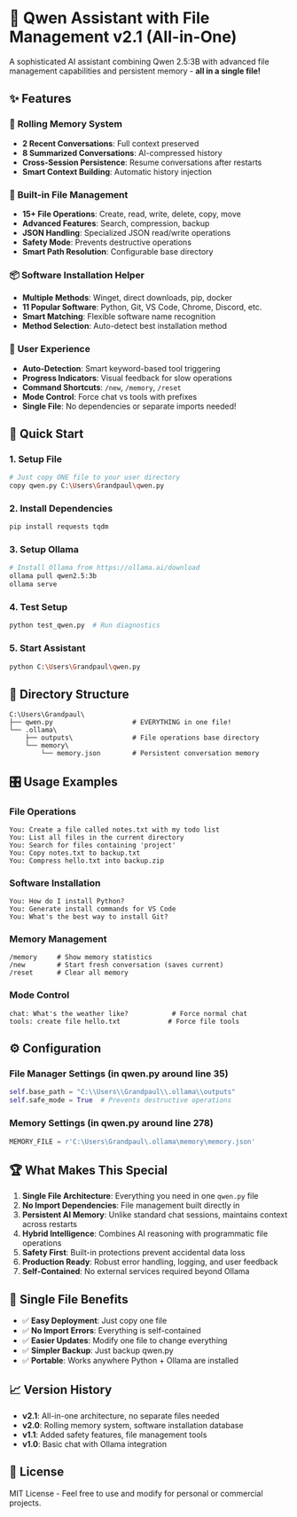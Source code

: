 # 🤖 Qwen Assistant with File Management v2.1 (All-in-One)

A sophisticated AI assistant combining Qwen 2.5:3B with advanced file management capabilities and persistent memory - **all in a single file!**

## ✨ Features

### 🧠 **Rolling Memory System**
- **2 Recent Conversations**: Full context preserved
- **8 Summarized Conversations**: AI-compressed history
- **Cross-Session Persistence**: Resume conversations after restarts
- **Smart Context Building**: Automatic history injection

### 📁 **Built-in File Management**
- **15+ File Operations**: Create, read, write, delete, copy, move
- **Advanced Features**: Search, compression, backup
- **JSON Handling**: Specialized JSON read/write operations
- **Safety Mode**: Prevents destructive operations
- **Smart Path Resolution**: Configurable base directory

### 📦 **Software Installation Helper**
- **Multiple Methods**: Winget, direct downloads, pip, docker
- **11 Popular Software**: Python, Git, VS Code, Chrome, Discord, etc.
- **Smart Matching**: Flexible software name recognition
- **Method Selection**: Auto-detect best installation method

### 🎯 **User Experience**
- **Auto-Detection**: Smart keyword-based tool triggering
- **Progress Indicators**: Visual feedback for slow operations
- **Command Shortcuts**: `/new`, `/memory`, `/reset`
- **Mode Control**: Force chat vs tools with prefixes
- **Single File**: No dependencies or separate imports needed!

## 🚀 Quick Start

### 1. **Setup File**
```bash
# Just copy ONE file to your user directory
copy qwen.py C:\Users\Grandpaul\qwen.py
```

### 2. **Install Dependencies**
```bash
pip install requests tqdm
```

### 3. **Setup Ollama**
```bash
# Install Ollama from https://ollama.ai/download
ollama pull qwen2.5:3b
ollama serve
```

### 4. **Test Setup**
```bash
python test_qwen.py  # Run diagnostics
```

### 5. **Start Assistant**
```bash
python C:\Users\Grandpaul\qwen.py
```

## 📂 Directory Structure
```
C:\Users\Grandpaul\
├── qwen.py                    # EVERYTHING in one file!
└── .ollama\
    ├── outputs\               # File operations base directory
    └── memory\
        └── memory.json        # Persistent conversation memory
```

## 🎛️ Usage Examples

### **File Operations**
```
You: Create a file called notes.txt with my todo list
You: List all files in the current directory
You: Search for files containing 'project'
You: Copy notes.txt to backup.txt
You: Compress hello.txt into backup.zip
```

### **Software Installation**
```
You: How do I install Python?
You: Generate install commands for VS Code
You: What's the best way to install Git?
```

### **Memory Management**
```
/memory     # Show memory statistics
/new        # Start fresh conversation (saves current)
/reset      # Clear all memory
```

### **Mode Control**
```
chat: What's the weather like?           # Force normal chat
tools: create file hello.txt            # Force file tools
```

## ⚙️ Configuration

### **File Manager Settings** (in qwen.py around line 35)
```python
self.base_path = "C:\\Users\\Grandpaul\\.ollama\\outputs"
self.safe_mode = True  # Prevents destructive operations
```

### **Memory Settings** (in qwen.py around line 278)
```python
MEMORY_FILE = r'C:\Users\Grandpaul\.ollama\memory\memory.json'
```

## 🏆 What Makes This Special

1. **Single File Architecture**: Everything you need in one `qwen.py` file
2. **No Import Dependencies**: File management built directly in
3. **Persistent AI Memory**: Unlike standard chat sessions, maintains context across restarts
4. **Hybrid Intelligence**: Combines AI reasoning with programmatic file operations  
5. **Safety First**: Built-in protections prevent accidental data loss
6. **Production Ready**: Robust error handling, logging, and user feedback
7. **Self-Contained**: No external services required beyond Ollama

## 🎯 Single File Benefits

- ✅ **Easy Deployment**: Just copy one file
- ✅ **No Import Errors**: Everything is self-contained
- ✅ **Easier Updates**: Modify one file to change everything
- ✅ **Simpler Backup**: Just backup qwen.py
- ✅ **Portable**: Works anywhere Python + Ollama are installed

## 📈 Version History

- **v2.1**: All-in-one architecture, no separate files needed
- **v2.0**: Rolling memory system, software installation database
- **v1.1**: Added safety features, file management tools
- **v1.0**: Basic chat with Ollama integration

## 📄 License

MIT License - Feel free to use and modify for personal or commercial projects.
